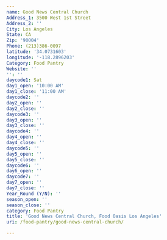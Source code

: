 ```yaml
---
name: Good News Central Church
Address_1: 3500 West 1st Street
Address_2: ''
City: Los Angeles
State: CA
Zip: '90004'
Phone: (213)386-0097
latitude: '34.0731603'
longitude: '-118.2896203'
Category: Food Pantry
Website: ''
'': ''
daycode1: Sat
day1_open: '10:00 AM'
day1_close: '11:00 AM'
daycode2: ''
day2_open: ''
day2_close: ''
daycode3: ''
day3_open: ''
day3_close: ''
daycode4: ''
day4_open: ''
day4_close: ''
daycode5: ''
day5_open: ''
day5_close: ''
daycode6: ''
day6_open: ''
daycode7: ''
day7_open: ''
day7_close: ''
Year_Round (Y/N): ''
season_open: ''
season_close: ''
category: Food Pantry
title: 'Good News Central Church, Food Oasis Los Angeles'
uri: /food-pantry/good-news-central-church/

---
```

